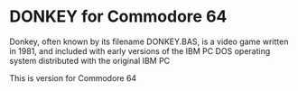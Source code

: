 # DONKEY for Commodore 64

Donkey, often known by its filename DONKEY.BAS, is a video game written in 1981, and included with early versions of the IBM PC DOS operating system distributed with the original IBM PC

This is version for Commodore 64
